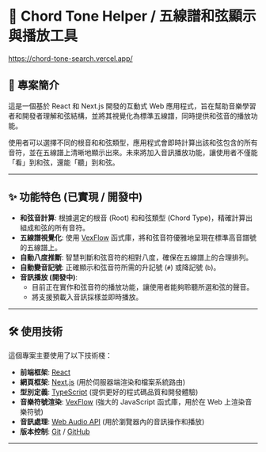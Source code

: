 # 🎸 Chord Tone Helper / 五線譜和弦顯示與播放工具

https://chord-tone-search.vercel.app/

## 🚀 專案簡介

這是一個基於 React 和 Next.js 開發的互動式 Web 應用程式，旨在幫助音樂學習者和開發者理解和弦結構，並將其視覺化為標準五線譜，同時提供和弦音的播放功能。

使用者可以選擇不同的根音和和弦類型，應用程式會即時計算出該和弦包含的所有音符，並在五線譜上清晰地顯示出來。未來將加入音訊播放功能，讓使用者不僅能「看」到和弦，還能「聽」到和弦。

---

## ✨ 功能特色 (已實現 / 開發中)

- **和弦音計算**: 根據選定的根音 (Root) 和和弦類型 (Chord Type)，精確計算出組成和弦的所有音符。
- **五線譜視覺化**: 使用 [VexFlow](https://www.vexflow.com/) 函式庫，將和弦音符優雅地呈現在標準高音譜號的五線譜上。
- **自動八度推斷**: 智慧判斷和弦音符的相對八度，確保在五線譜上的合理排列。
- **自動變音記號**: 正確顯示和弦音符所需的升記號 (`#`) 或降記號 (`b`)。
- **音訊播放 (開發中)**:
  - 目前正在實作和弦音符的播放功能，讓使用者能夠聆聽所選和弦的聲音。
  - 將支援預載入音訊採樣並即時播放。

---

## 🛠️ 使用技術

這個專案主要使用了以下技術棧：

- **前端框架**: [React](https://react.dev/)
- **網頁框架**: [Next.js](https://nextjs.org/) (用於伺服器端渲染和檔案系統路由)
- **型別定義**: [TypeScript](https://www.typescriptlang.org/) (提供更好的程式碼品質和開發體驗)
- **音樂符號渲染**: [VexFlow](https://www.vexflow.com/) (強大的 JavaScript 函式庫，用於在 Web 上渲染音樂符號)
- **音訊處理**: [Web Audio API](https://developer.mozilla.org/en-US/docs/Web/API/Web_Audio_API) (用於瀏覽器內的音訊操作和播放)
- **版本控制**: [Git](https://git-scm.com/) / [GitHub](https://github.com/)

---
